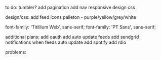 to do:
tumbler?
add pagination
add nav
responsive design
css

design/css:
add feed icons
palleton - purple/yellow/grey/white

<link href='http://fonts.googleapis.com/css?family=Titillium+Web:400,700' rel='stylesheet' type='text/css'>
font-family: 'Titillium Web', sans-serif;

<link href='http://fonts.googleapis.com/css?family=PT+Sans:400,700italic' rel='stylesheet' type='text/css'>
font-family: 'PT Sans', sans-serif;

additional plans:
add oauth
add auto update feeds
add sendgrid notifications when feeds auto update
add spotify
add rdio

problems:
